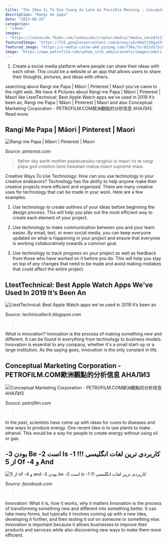 ```yaml
---
title: "The Idea Is To Die Young As Late As Possible Meaning : Conceptual Marketing Corporation"
description: "Rangi me papa"
date: "2023-08-29"
categories:
- "ideas"
images:
- "https://lookaside.fbsbx.com/lookaside/crawler/media/?media_id=103123451746332"
featuredImage: "https://lh5.googleusercontent.com/proxy/ySrKQaYjS9gyxh2LConac_MYYrkvyv99GhyQxVgDM9BghxFyJWdhKaaCnlq7_YRFvAjaE0W3Xm9NYb787dQylNm0D_PfdJZh3_w3sNhGYA=w1200-h630-p-k-no-nu"
featured_image: "https://s-media-cache-ak0.pinimg.com/736x/5c/83/d1/5c83d1488d59676e276592a9ba04993e--maori-art-the-sun.jpg"
image: "https://www.petrofilm.com/yahoo_site_admin/assets/images/adeli_b.4630245_std.jpg"
---
```



1. Create a social media platform where people can share their ideas with each other. This could be a website or an app that allows users to share their thoughts, pictures, and ideas with others. 

	

		
searching about Rangi me Papa | Māori | Pinterest | Maori you've came to the right web. We have 4 Pictures about Rangi me Papa | Māori | Pinterest | Maori like LtestTechnical: Best Apple Watch apps we&#039;ve used in 2019 It’s been an, Rangi me Papa | Māori | Pinterest | Maori and also Conceptual Marketing Corporation - PETROFILM.COM﻿歐洲觀點的分析信息 АНАЛИЗ. Read more:
		
    
## Rangi Me Papa | Māori | Pinterest | Maori

<img loading=lazy src="https://s-media-cache-ak0.pinimg.com/736x/5c/83/d1/5c83d1488d59676e276592a9ba04993e--maori-art-the-sun.jpg" onerror="this.onerror=null;this.src='https://tse2.mm.bing.net/th?id=OIP.SGVrriyrPKIosfPtEKvZDwHaFj&amp;pid=15.1';" alt="Rangi me Papa | Māori | Pinterest | Maori">

_Source: pinterest.com_

>father sky earth mother papatuanuku ranginui io maori nz te rangi papa god creation kore hawaiian matua māori supreme maui. 

	

Creative Ways To Use Technology: How can you use technology in your creative endeavors?
Technology has the ability to help anyone make their creative projects more efficient and organized. There are many creative uses for technology that can be made in your work. Here are a few examples:
1. Use technology to create outlines of your ideas before beginning the design process. This will help you plan out the most efficient way to create each element of your project.

2. Use technology to make communication between you and your team easier. By email, text, or even social media, you can keep everyone updated on what is happening in your project and ensure that everyone is working collaboratively towards a common goal.

3. Use technology to track progress on your project as well as feedback from those who have worked on it before you do. This will help you stay on top of any changes that need to be made and avoid making mistakes that could affect the entire project.

    
## LtestTechnical: Best Apple Watch Apps We&#039;ve Used In 2019 It’s Been An

<img loading=lazy src="https://lh5.googleusercontent.com/proxy/ySrKQaYjS9gyxh2LConac_MYYrkvyv99GhyQxVgDM9BghxFyJWdhKaaCnlq7_YRFvAjaE0W3Xm9NYb787dQylNm0D_PfdJZh3_w3sNhGYA=w1200-h630-p-k-no-nu" onerror="this.onerror=null;this.src='https://tse1.mm.bing.net/th?id=OIP.RpA6hGS32hc2VIVNEvtmXwHaEK&amp;pid=15.1';" alt="LtestTechnical: Best Apple Watch apps we&#039;ve used in 2019 It’s been an">

_Source: techinicaltech.blogspot.com_

>. 

	

What is innovation?
Innovation is the process of making something new and different. It can be found in everything from technology to business models. Innovation is essential to any company, whether it's a small start-up or a large institution. As the saying goes, innovation is the only constant in life.

    
## Conceptual Marketing Corporation - PETROFILM.COM﻿歐洲觀點的分析信息 АНАЛИЗ

<img loading=lazy src="https://www.petrofilm.com/yahoo_site_admin/assets/images/adeli_b.4630245_std.jpg" onerror="this.onerror=null;this.src='https://tse2.mm.bing.net/th?id=OIP.BDlhPYQLLsy_Fan9DHeN_wHaE7&amp;pid=15.1';" alt="Conceptual Marketing Corporation - PETROFILM.COM﻿歐洲觀點的分析信息 АНАЛИЗ">

_Source: petrofilm.com_

>. 

	

In the past, scientists have come up with ideas for cures to diseases and new ways to produce energy. One recent idea is to use plants to make ethanol. This would be a way for people to create energy without using oil or gas.

    
## ‫کاربردی ترین لغات انگلیسی !!! 1- Is است 2- Be بودن 3- And و 4- Of از 5

<img loading=lazy src="https://lookaside.fbsbx.com/lookaside/crawler/media/?media_id=103123451746332" onerror="this.onerror=null;this.src='https://tse3.mm.bing.net/th?id=OIP.vFrJtGRFhLw6Ev74OezuzQHaHV&amp;pid=15.1';" alt="‫کاربردی ترین لغات انگلیسی !!! 1- is است 2- be بودن 3- and و 4- of از 5">

_Source: facebook.com_

>. 

	

Innovation: What it is, how it works, why it matters
Innovation is the process of transforming something new and different into something better. It can take many forms, but typically it involves coming up with a new idea, developing it further, and then testing it out on someone or something else. Innovation is important because it allows businesses to improve their products and services while also discovering new ways to make them more efficient.

